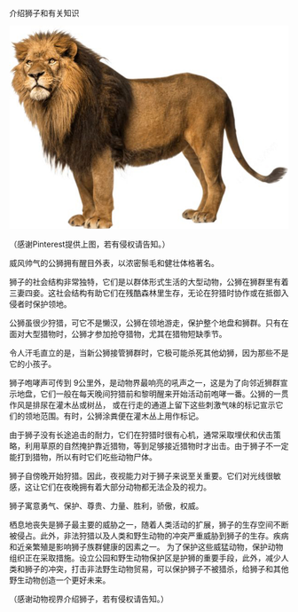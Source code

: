 介绍狮子和有关知识



![介绍狮子和有关知识](https://github.com/ywangnccu/ywang/blob/main/images/MALE_LION.jpg)

（感谢Pinterest提供上图，若有侵权请告知。）

威风帅气的公狮拥有醒目外表，以浓密鬃毛和健壮体格著名。

狮子的社会结构非常独特，它们是以群体形式生活的大型动物，公狮在狮群里有着三妻四妾。这社会结构有助它们在残酷森林里生存，无论在狩猎时协作或在抵御入侵者时保护领地。

公狮虽很少狩猎，可它不是懒汉，公狮在领地游走，保护整个地盘和狮群。只有在面对大型猎物时，公狮才参加抢夺猎物，尤其在猎物短缺季节。

令人汗毛直立的是，当新公狮接管狮群时，它极可能杀死其他幼狮，因为那些不是它的小孩子。

狮子咆哮声可传到 9公里外，是动物界最响亮的吼声之一，这是为了向邻近狮群宣示地盘，它们一般在每天晚间狩猎前和黎明醒来开始活动前咆哮一番。公狮的一贯作风是排尿在灌木丛或树丛，
或在行走的通道上留下这些刺激气味的标记宣示它们的领地范围。有时，公狮涂粪便在灌木丛上用作标记。

由于狮子没有长途追击的耐力，它们在狩猎时很有心机，通常采取埋伏和伏击策略，利用草原的自然掩护靠近猎物，等到足够接近猎物时才出击。由于狮子不一定能打到猎物，所以有时它们吃些动物尸体。

狮子自傍晚开始狩猎。因此，夜视能力对于狮子来说至关重要。它们对光线很敏感，这让它们在夜晚拥有着大部分动物都无法企及的视力。

狮子寓意勇气、保护、尊贵、力量、胜利，骄傲，权威。

栖息地丧失是狮子最主要的威胁之一，随着人类活动的扩展，狮子的生存空间不断被侵占。此外，非法狩猎以及人类和野生动物的冲突严重威胁到狮子的生存。疾病和近亲繁殖是影响狮子族群健康的因素之一。
为了保护这些威猛动物，保护动物组织正在采取措施。设立公园和野生动物保护区是护狮的重要手段，此外，减少人类和狮子的冲突，打击非法野生动物贸易，可以保护狮子不被猎杀，给狮子和其他野生动物创造一个更好未来。


（感谢动物视界介绍狮子，若有侵权请告知。）
